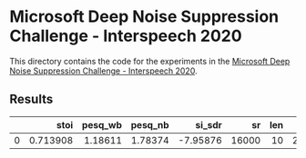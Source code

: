 # Microsoft Deep Noise Suppression Challenge - Interspeech 2020

This directory contains the code for the experiments in the [Microsoft Deep Noise Suppression Challenge - Interspeech 2020](https://www.microsoft.com/en-us/research/event/deep-noise-suppression-challenge-interspeech-2020/).

## Results

|      |     stoi | pesq_wb | pesq_nb |   si_sdr |    sr |  len |    P808 |     SIG |     BAK |    OVRL |    pSIG |    pBAK |   pOVRL |
| ---: | -------: | ------: | ------: | -------: | ----: | ---: | ------: | ------: | ------: | ------: | ------: | ------: | ------: |
|    0 | 0.713908 | 1.18611 | 1.78374 | -7.95876 | 16000 |   10 | 2.35056 | 1.04576 | 1.05276 | 1.01393 | 3.05355 | 1.66791 | 1.72709 |
